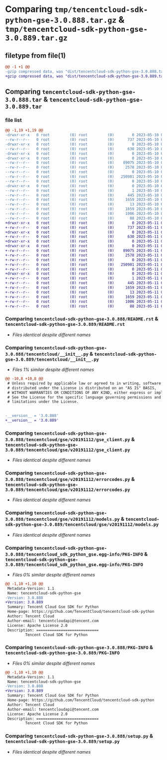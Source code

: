 # Comparing `tmp/tencentcloud-sdk-python-gse-3.0.888.tar.gz` & `tmp/tencentcloud-sdk-python-gse-3.0.889.tar.gz`

## filetype from file(1)

```diff
@@ -1 +1 @@
-gzip compressed data, was "dist/tencentcloud-sdk-python-gse-3.0.888.tar", last modified: Wed May 10 02:16:11 2023, max compression
+gzip compressed data, was "dist/tencentcloud-sdk-python-gse-3.0.889.tar", last modified: Thu May 11 02:51:13 2023, max compression
```

## Comparing `tencentcloud-sdk-python-gse-3.0.888.tar` & `tencentcloud-sdk-python-gse-3.0.889.tar`

### file list

```diff
@@ -1,19 +1,19 @@
-drwxr-xr-x   0 root         (0) root         (0)        0 2023-05-10 02:16:11.000000 tencentcloud-sdk-python-gse-3.0.888/
--rw-r--r--   0 root         (0) root         (0)      737 2023-05-10 02:16:11.000000 tencentcloud-sdk-python-gse-3.0.888/README.rst
-drwxr-xr-x   0 root         (0) root         (0)        0 2023-05-10 02:16:11.000000 tencentcloud-sdk-python-gse-3.0.888/tencentcloud/
--rw-r--r--   0 root         (0) root         (0)      630 2023-05-10 02:16:11.000000 tencentcloud-sdk-python-gse-3.0.888/tencentcloud/__init__.py
-drwxr-xr-x   0 root         (0) root         (0)        0 2023-05-10 02:16:11.000000 tencentcloud-sdk-python-gse-3.0.888/tencentcloud/gse/
-drwxr-xr-x   0 root         (0) root         (0)        0 2023-05-10 02:16:11.000000 tencentcloud-sdk-python-gse-3.0.888/tencentcloud/gse/v20191112/
--rw-r--r--   0 root         (0) root         (0)    89075 2023-05-10 02:16:11.000000 tencentcloud-sdk-python-gse-3.0.888/tencentcloud/gse/v20191112/gse_client.py
--rw-r--r--   0 root         (0) root         (0)     2578 2023-05-10 02:16:11.000000 tencentcloud-sdk-python-gse-3.0.888/tencentcloud/gse/v20191112/errorcodes.py
--rw-r--r--   0 root         (0) root         (0)        0 2023-05-10 02:16:11.000000 tencentcloud-sdk-python-gse-3.0.888/tencentcloud/gse/v20191112/__init__.py
--rw-r--r--   0 root         (0) root         (0)   250981 2023-05-10 02:16:11.000000 tencentcloud-sdk-python-gse-3.0.888/tencentcloud/gse/v20191112/models.py
--rw-r--r--   0 root         (0) root         (0)        0 2023-05-10 02:16:11.000000 tencentcloud-sdk-python-gse-3.0.888/tencentcloud/gse/__init__.py
-drwxr-xr-x   0 root         (0) root         (0)        0 2023-05-10 02:16:11.000000 tencentcloud-sdk-python-gse-3.0.888/tencentcloud_sdk_python_gse.egg-info/
--rw-r--r--   0 root         (0) root         (0)        1 2023-05-10 02:16:11.000000 tencentcloud-sdk-python-gse-3.0.888/tencentcloud_sdk_python_gse.egg-info/dependency_links.txt
--rw-r--r--   0 root         (0) root         (0)      445 2023-05-10 02:16:11.000000 tencentcloud-sdk-python-gse-3.0.888/tencentcloud_sdk_python_gse.egg-info/SOURCES.txt
--rw-r--r--   0 root         (0) root         (0)     1659 2023-05-10 02:16:11.000000 tencentcloud-sdk-python-gse-3.0.888/tencentcloud_sdk_python_gse.egg-info/PKG-INFO
--rw-r--r--   0 root         (0) root         (0)       13 2023-05-10 02:16:11.000000 tencentcloud-sdk-python-gse-3.0.888/tencentcloud_sdk_python_gse.egg-info/top_level.txt
--rw-r--r--   0 root         (0) root         (0)     1659 2023-05-10 02:16:11.000000 tencentcloud-sdk-python-gse-3.0.888/PKG-INFO
--rw-r--r--   0 root         (0) root         (0)     1006 2023-05-10 02:16:11.000000 tencentcloud-sdk-python-gse-3.0.888/setup.py
--rw-r--r--   0 root         (0) root         (0)       88 2023-05-10 02:16:11.000000 tencentcloud-sdk-python-gse-3.0.888/setup.cfg
+drwxr-xr-x   0 root         (0) root         (0)        0 2023-05-11 02:51:13.000000 tencentcloud-sdk-python-gse-3.0.889/
+-rw-r--r--   0 root         (0) root         (0)      737 2023-05-11 02:51:13.000000 tencentcloud-sdk-python-gse-3.0.889/README.rst
+drwxr-xr-x   0 root         (0) root         (0)        0 2023-05-11 02:51:13.000000 tencentcloud-sdk-python-gse-3.0.889/tencentcloud/
+-rw-r--r--   0 root         (0) root         (0)      630 2023-05-11 02:51:13.000000 tencentcloud-sdk-python-gse-3.0.889/tencentcloud/__init__.py
+drwxr-xr-x   0 root         (0) root         (0)        0 2023-05-11 02:51:13.000000 tencentcloud-sdk-python-gse-3.0.889/tencentcloud/gse/
+drwxr-xr-x   0 root         (0) root         (0)        0 2023-05-11 02:51:13.000000 tencentcloud-sdk-python-gse-3.0.889/tencentcloud/gse/v20191112/
+-rw-r--r--   0 root         (0) root         (0)    89075 2023-05-11 02:51:13.000000 tencentcloud-sdk-python-gse-3.0.889/tencentcloud/gse/v20191112/gse_client.py
+-rw-r--r--   0 root         (0) root         (0)     2578 2023-05-11 02:51:13.000000 tencentcloud-sdk-python-gse-3.0.889/tencentcloud/gse/v20191112/errorcodes.py
+-rw-r--r--   0 root         (0) root         (0)        0 2023-05-11 02:51:13.000000 tencentcloud-sdk-python-gse-3.0.889/tencentcloud/gse/v20191112/__init__.py
+-rw-r--r--   0 root         (0) root         (0)   250981 2023-05-11 02:51:13.000000 tencentcloud-sdk-python-gse-3.0.889/tencentcloud/gse/v20191112/models.py
+-rw-r--r--   0 root         (0) root         (0)        0 2023-05-11 02:51:13.000000 tencentcloud-sdk-python-gse-3.0.889/tencentcloud/gse/__init__.py
+drwxr-xr-x   0 root         (0) root         (0)        0 2023-05-11 02:51:13.000000 tencentcloud-sdk-python-gse-3.0.889/tencentcloud_sdk_python_gse.egg-info/
+-rw-r--r--   0 root         (0) root         (0)        1 2023-05-11 02:51:13.000000 tencentcloud-sdk-python-gse-3.0.889/tencentcloud_sdk_python_gse.egg-info/dependency_links.txt
+-rw-r--r--   0 root         (0) root         (0)      445 2023-05-11 02:51:13.000000 tencentcloud-sdk-python-gse-3.0.889/tencentcloud_sdk_python_gse.egg-info/SOURCES.txt
+-rw-r--r--   0 root         (0) root         (0)     1659 2023-05-11 02:51:13.000000 tencentcloud-sdk-python-gse-3.0.889/tencentcloud_sdk_python_gse.egg-info/PKG-INFO
+-rw-r--r--   0 root         (0) root         (0)       13 2023-05-11 02:51:13.000000 tencentcloud-sdk-python-gse-3.0.889/tencentcloud_sdk_python_gse.egg-info/top_level.txt
+-rw-r--r--   0 root         (0) root         (0)     1659 2023-05-11 02:51:13.000000 tencentcloud-sdk-python-gse-3.0.889/PKG-INFO
+-rw-r--r--   0 root         (0) root         (0)     1006 2023-05-11 02:51:13.000000 tencentcloud-sdk-python-gse-3.0.889/setup.py
+-rw-r--r--   0 root         (0) root         (0)       88 2023-05-11 02:51:13.000000 tencentcloud-sdk-python-gse-3.0.889/setup.cfg
```

### Comparing `tencentcloud-sdk-python-gse-3.0.888/README.rst` & `tencentcloud-sdk-python-gse-3.0.889/README.rst`

 * *Files identical despite different names*

### Comparing `tencentcloud-sdk-python-gse-3.0.888/tencentcloud/__init__.py` & `tencentcloud-sdk-python-gse-3.0.889/tencentcloud/__init__.py`

 * *Files 1% similar despite different names*

```diff
@@ -10,8 +10,8 @@
 # Unless required by applicable law or agreed to in writing, software
 # distributed under the License is distributed on an "AS IS" BASIS,
 # WITHOUT WARRANTIES OR CONDITIONS OF ANY KIND, either express or implied.
 # See the License for the specific language governing permissions and
 # limitations under the License.
 
 
-__version__ = '3.0.888'
+__version__ = '3.0.889'
```

### Comparing `tencentcloud-sdk-python-gse-3.0.888/tencentcloud/gse/v20191112/gse_client.py` & `tencentcloud-sdk-python-gse-3.0.889/tencentcloud/gse/v20191112/gse_client.py`

 * *Files identical despite different names*

### Comparing `tencentcloud-sdk-python-gse-3.0.888/tencentcloud/gse/v20191112/errorcodes.py` & `tencentcloud-sdk-python-gse-3.0.889/tencentcloud/gse/v20191112/errorcodes.py`

 * *Files identical despite different names*

### Comparing `tencentcloud-sdk-python-gse-3.0.888/tencentcloud/gse/v20191112/models.py` & `tencentcloud-sdk-python-gse-3.0.889/tencentcloud/gse/v20191112/models.py`

 * *Files identical despite different names*

### Comparing `tencentcloud-sdk-python-gse-3.0.888/tencentcloud_sdk_python_gse.egg-info/PKG-INFO` & `tencentcloud-sdk-python-gse-3.0.889/tencentcloud_sdk_python_gse.egg-info/PKG-INFO`

 * *Files 0% similar despite different names*

```diff
@@ -1,10 +1,10 @@
 Metadata-Version: 1.1
 Name: tencentcloud-sdk-python-gse
-Version: 3.0.888
+Version: 3.0.889
 Summary: Tencent Cloud Gse SDK for Python
 Home-page: https://github.com/TencentCloud/tencentcloud-sdk-python
 Author: Tencent Cloud
 Author-email: tencentcloudapi@tencent.com
 License: Apache License 2.0
 Description: ============================
         Tencent Cloud SDK for Python
```

### Comparing `tencentcloud-sdk-python-gse-3.0.888/PKG-INFO` & `tencentcloud-sdk-python-gse-3.0.889/PKG-INFO`

 * *Files 0% similar despite different names*

```diff
@@ -1,10 +1,10 @@
 Metadata-Version: 1.1
 Name: tencentcloud-sdk-python-gse
-Version: 3.0.888
+Version: 3.0.889
 Summary: Tencent Cloud Gse SDK for Python
 Home-page: https://github.com/TencentCloud/tencentcloud-sdk-python
 Author: Tencent Cloud
 Author-email: tencentcloudapi@tencent.com
 License: Apache License 2.0
 Description: ============================
         Tencent Cloud SDK for Python
```

### Comparing `tencentcloud-sdk-python-gse-3.0.888/setup.py` & `tencentcloud-sdk-python-gse-3.0.889/setup.py`

 * *Files identical despite different names*


